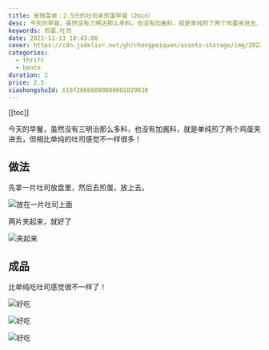 ```yaml
---
title: 省钱菜单：2.5元的吐司夹煎蛋早餐（2min）
desc: 今天的早餐，虽然没有三明治那么多料，也没有加酱料，就是单纯煎了两个鸡蛋夹进去，但相比单纯的吐司感觉不一样很多！
keywords: 煎蛋,吐司
date: 2021-11-13 10:43:00
cover: https://cdn.jsdelivr.net/gh/chengpeiquan/assets-storage/img/2022/02/20220202222137.jpg
categories:
  - thrift
  - bento
duration: 2
price: 2.5
xiaohongshuId: 618f26660000000001029030
---
```


[[toc]]

今天的早餐，虽然没有三明治那么多料，也没有加酱料，就是单纯煎了两个鸡蛋夹进去，但相比单纯的吐司感觉不一样很多！

## 做法

先拿一片吐司放盘里，然后去煎蛋，放上去。

![放在一片吐司上面](https://cdn.jsdelivr.net/gh/chengpeiquan/assets-storage/img/2022/02/20220202222147.jpg)

两片夹起来，就好了

![夹起来](https://cdn.jsdelivr.net/gh/chengpeiquan/assets-storage/img/2022/02/20220202222148.jpg)

## 成品

比单纯吃吐司感觉很不一样了！

![好吃](https://cdn.jsdelivr.net/gh/chengpeiquan/assets-storage/img/2022/02/20220202222149.jpg)

![好吃](https://cdn.jsdelivr.net/gh/chengpeiquan/assets-storage/img/2022/02/20220202222150.jpg)

![好吃](https://cdn.jsdelivr.net/gh/chengpeiquan/assets-storage/img/2022/02/20220202222151.jpg)
